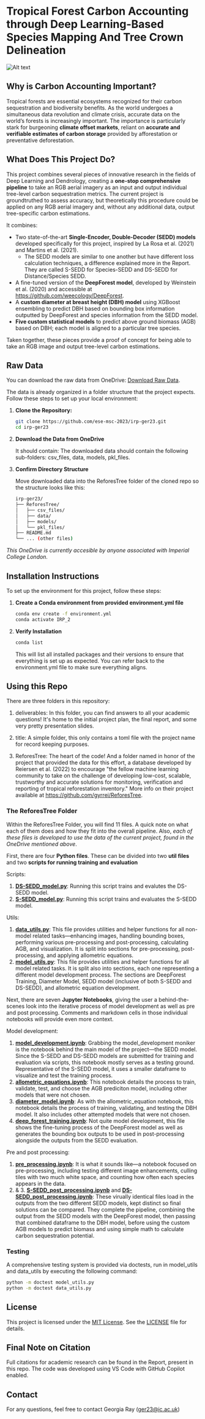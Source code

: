 # Tropical Forest Carbon Accounting through Deep Learning-Based Species Mapping And Tree Crown Delineation

![Alt text](ReforesTree/title_image.png)

## Why is Carbon Accounting Important? 

Tropical forests are essential ecosystems recognized for their carbon sequestration and biodiversity benefits. As the world undergoes a simultaneous data revolution and climate crisis, accurate data on the world’s forests is increasingly important. The importance is particularly stark for burgeoning **climate offset markets**, reliant on **accurate and verifiable estimates of carbon storage** provided by afforestation or preventative deforestation. 

## What Does This Project Do? 

This project combines several pieces of innovative research in the fields of Deep Learning and Dendrology, creating a **one-stop comprehensive pipeline** to take an RGB aerial imagery as an input and output individual tree-level carbon sequestration metrics. The current project is groundtruthed to assess accuracy, but theoretically this procedure could be applied on any RGB aerial imagery and, without any additional data, output tree-specific carbon estimations. 

It combines: 

- Two state-of-the-art **Single-Encoder, Double-Decoder (SEDD) models** developed specifically for this project, inspired by La Rosa et al. (2021) and Martins et al. (2021). 
    - The SEDD models are similar to one another but have different loss calculation techniques, a difference explained more in the Report. They are called S-SEDD for Species-SEDD and DS-SEDD for Distance/Species SEDD. 
- A fine-tuned version of the **DeepForest model**, developed by Weinstein et al. (2020) and accessible at https://github.com/weecology/DeepForest.
- A **custom diameter at breast height (DBH) model** using XGBoost ensembling to predict DBH based on bounding box information outputted by DeepForest and species information from the SEDD model. 
- **Five custom statistical models** to predict above ground biomass (AGB) based on DBH; each model is aligned to a particular tree species. 

Taken together, these pieces provide a proof of concept for being able to take an RGB image and output tree-level carbon estimations. 

## Raw Data

You can download the raw data from OneDrive: [Download Raw Data](https://imperiallondon-my.sharepoint.com/:f:/g/personal/ger23_ic_ac_uk/EgHyQUJHHwBBmAPldgLDud0B0v79zZgRLsm1e4_5oKbDBw?e=axIXC7).

The data is already organized in a folder structure that the project expects. Follow these steps to set up your local environment:

1. **Clone the Repository:**

   ```bash
   git clone https://github.com/ese-msc-2023/irp-ger23.git
   cd irp-ger23
   ```

2. **Download the Data from OneDrive** 

    It should contain: The downloaded data should contain the following sub-folders: csv_files, data, models, pkl_files. 

3. **Confirm Directory Structure**

    Move downloaded data into the ReforesTree folder of the cloned repo so the structure looks like this: 

    ```bash
    irp-ger23/
    ├── ReforesTree/
    │   ├── csv_files/
    │   ├── data/
    │   ├── models/
    │   └── pkl_files/
    ├── README.md
    └── ... (other files)
    ```

*This OneDrive is currently accesible by anyone associated with Imperial College London.*

## Installation Instructions

To set up the environment for this project, follow these steps:

1. **Create a Conda environment from provided environment.yml file** 

   ```bash
   conda env create -f environment.yml
   conda activate IRP_2
   ```
2. **Verify Installation** 

   ```bash
   conda list
   ```
    This will list all installed packages and their versions to ensure that everything is set up as expected. You can refer back to the environment.yml file to make sure everything aligns. 

## Using this Repo 

There are three folders in this repository: 

1. deliverables: In this folder, you can find answers to all your academic questions! It's home to the initial project plan, the final report, and some very pretty presentation slides. 

2. title: A simple folder, this only contains a toml file with the project name for record keeping purposes. 

3. ReforesTree: The heart of the code! And a folder named in honor of the project that provided the data for this effort, a database developed by Reiersen et al. (2022) to encourage "the fellow machine learning community to take on the challenge of developing low-cost, scalable, trustworthy and accurate solutions for monitoring, verification and reporting of tropical reforestation inventory." More info on their project available at https://github.com/gyrrei/ReforesTree. 

### The ReforesTree Folder 

Within the ReforesTree Folder, you will find 11 files. A quick note on what each of them does and how they fit into the overall pipeline. Also, *each of these files is developed to use the data of the current project, found in the OneDrive mentioned above*. 

First, there are four **Python files**. These can be divided into two **util files** and two **scripts for running training and evaluation** 

Scripts: 
1. **[DS-SEDD_model.py](ReforesTree/DS-SEDD_model.py)**: Running this script trains and evalutes the DS-SEDD model.
2. **[S-SEDD_model.py](ReforesTree/S-SEDD_model.py)**: Running this script trains and evaluates the S-SEDD model. 

Utils: 
1. **[data_utils.py](ReforesTree/data_utils.py)**: This file provides utilities and helper functions for all non-model related tasks—enhancing images, handling bounding boxes, performing various pre-processing and post-processing, calculating AGB, and visualization. It is split into sections for pre-processing, post-processing, and applying allometric equations. 
2. **[model_utils.py](ReforesTree/model_utils.py)**: This file provides utilities and helper functions for all model related tasks. It is split also into sections, each one representing a different model development process. The sections are DeepForest Training, Diameter Model, SEDD model (inclusive of both S-SEDD and DS-SEDD), and allometric equation development. 

Next, there are seven **Jupyter Notebooks**, giving the user a behind-the-scenes look into the iterative process of model development as well as pre and post processing. Comments and markdown cells in those individual notebooks will provide even more context. 

Model development: 
1. **[model_development.ipynb](ReforesTree/model_development.ipynb)**: Grabbing the model_development moniker is the notebook behind the main model of the project—the SEDD model. Since the S-SEDD and DS-SEDD models are submitted for training and evaluation via scripts, this notebook mostly serves as a testing ground. Representative of the S-SEDD model, it uses a smaller dataframe to visualize and test the training process. 
2. **[allometric_equations.ipynb](ReforesTree/allometric_equations.ipynb)**: This notebook details the process to train, validate, test, and choose the AGB prediciton model, including other models that were not chosen. 
3. **[diameter_model.ipynb](ReforesTree/diameter_model.ipynb)**: As with the allometric_equation notebook, this notebook details the process of training, validating, and testing the DBH model. It also includes other attempted models that were not chosen. 
4. **[deep_forest_training.ipynb](ReforesTree/deep_forest_training.ipynb)**: Not quite model development, this file shows the fine-tuning process of the DeepForest model as well as generates the bounding box outputs to be used in post-processing alongside the outputs from the SEDD evaluation. 

Pre and post processing: 
1. **[pre_processing.ipynb](ReforesTree/pre_processing.ipynb)**: It is what it sounds like—a notebook focused on pre-processing, including testing different image enhancements, culling tiles with two much white space, and counting how often each species appears in the data. 
2. & 3. **[S-SEDD_post_processing.ipynb](ReforesTree/S-SEDD_post_processing.ipynb)** and **[DS-SEDD_post_processing.ipynb](ReforesTree/DS-SEDD_post_processing.ipynb)**: These virually identical files load in the outputs from the two different SEDD models, kept distinct so final solutions can be compared. They complete the pipeline, combining the output from the SEDD models with the DeepForest model, then passing that combined dataframe to the DBH model, before using the custom AGB models to predict biomass and using simple math to calculate carbon sequestration potential. 

### Testing 

A comprehensive testing system is provided via doctests, run in model_utils and data_utils by executing the following command: 

```bash
python -m doctest model_utils.py
python -m doctest data_utils.py
```
## License

This project is licensed under the [MIT License](LICENSE.txt). See the [LICENSE](LICENSE.txt) file for details.

## Final Note on Citation

Full citations for academic research can be found in the Report, present in this repo. The code was developed using VS Code with GitHub Copilot enabled.

## Contact 

For any questions, feel free to contact Georgia Ray (ger23@ic.ac.uk)


